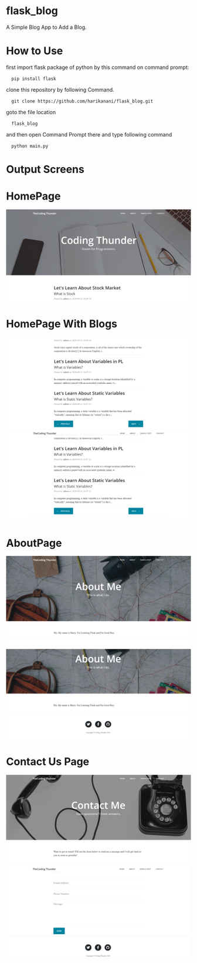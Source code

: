 # flask_blog
A Simple Blog App to Add a Blog.

# How to Use

first import flask package of python by this command on command prompt:
```
  pip install flask
```

clone this repository by following Command.
```
  git clone https://github.com/harikanani/flask_blog.git
```
goto the file location
```
  flask_blog
```
and then open Command Prompt there and type following command
```
  python main.py
```

# Output Screens
# HomePage
![](./screen/img1.png)

# HomePage With Blogs
![](./screen/img2.png)
![](./screen/img3.png)

# AboutPage
![](./screen/img4.png)
![](./screen/img5.png)

# Contact Us Page
![](./screen/img6.png)
![](./screen/img7.png)
